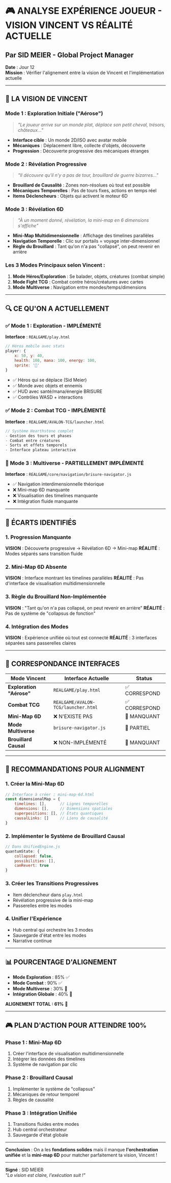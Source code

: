 # 🎮 ANALYSE EXPÉRIENCE JOUEUR - VISION VINCENT VS RÉALITÉ ACTUELLE
## Par SID MEIER - Global Project Manager

**Date** : Jour 12  
**Mission** : Vérifier l'alignement entre la vision de Vincent et l'implémentation actuelle

---

## 🎯 **LA VISION DE VINCENT**

### **Mode 1 : Exploration Initiale ("Aérose")**
> *"Le joueur arrive sur un monde plat, déplace son petit cheval, trésors, châteaux..."*

- **Interface cible** : Un monde 2D/ISO avec avatar mobile
- **Mécaniques** : Déplacement libre, collecte d'objets, découverte
- **Progression** : Découverte progressive des mécaniques étranges

### **Mode 2 : Révélation Progressive**
> *"Il découvre qu'il n'y a pas de tour, brouillard de guerre bizarres..."*

- **Brouillard de Causalité** : Zones non-résolues où tout est possible
- **Mécaniques Temporelles** : Pas de tours fixes, actions en temps réel
- **Items Déclencheurs** : Objets qui activent le moteur 6D

### **Mode 3 : Révélation 6D**
> *"À un moment donné, révélation, la mini-map en 6 dimensions s'affiche"*

- **Mini-Map Multidimensionnelle** : Affichage des timelines parallèles
- **Navigation Temporelle** : Clic sur portails = voyage inter-dimensionnel
- **Règle du Brouillard** : Tant qu'on n'a pas "collapsé", on peut revenir en arrière

### **Les 3 Modes Principaux selon Vincent :**

1. **Mode Héros/Exploration** : Se balader, objets, créatures (combat simple)
2. **Mode Fight TCG** : Combat contre héros/créatures avec cartes
3. **Mode Multiverse** : Navigation entre mondes/temps/dimensions

---

## 🔍 **CE QU'ON A ACTUELLEMENT**

### ✅ **Mode 1 : Exploration - IMPLÉMENTÉ**
**Interface** : `REALGAME/play.html`
```javascript
// Héros mobile avec stats
player: {
    x: 50, y: 40,
    health: 100, mana: 100, energy: 100,
    sprite: '🎯'
}
```
- ✅ Héros qui se déplace (Sid Meier)
- ✅ Monde avec objets et ennemis
- ✅ HUD avec santé/mana/énergie BRISURE
- ✅ Contrôles WASD + interactions

### ✅ **Mode 2 : Combat TCG - IMPLÉMENTÉ**
**Interface** : `REALGAME/AVALON-TCG/launcher.html`
```javascript
// Système Hearthstone complet
- Gestion des tours et phases
- Combat entre créatures
- Sorts et effets temporels
- Interface plateau interactive
```

### 🤔 **Mode 3 : Multiverse - PARTIELLEMENT IMPLÉMENTÉ**
**Interface** : `REALGAME/core/navigation/brisure-navigator.js`
- ✅ Navigation interdimensionnelle théorique
- ❌ Mini-map 6D manquante
- ❌ Visualisation des timelines manquante
- ❌ Intégration fluide manquante

---

## 🚨 **ÉCARTS IDENTIFIÉS**

### **1. Progression Manquante**
**VISION** : Découverte progressive → Révélation 6D → Mini-map
**RÉALITÉ** : Modes séparés sans transition fluide

### **2. Mini-Map 6D Absente**
**VISION** : Interface montrant les timelines parallèles
**RÉALITÉ** : Pas d'interface de visualisation multidimensionnelle

### **3. Règle du Brouillard Non-Implémentée**
**VISION** : "Tant qu'on n'a pas collapsé, on peut revenir en arrière"
**RÉALITÉ** : Pas de système de "collapsus de fonction"

### **4. Intégration des Modes**
**VISION** : Expérience unifiée où tout est connecté
**RÉALITÉ** : 3 interfaces séparées sans passerelles claires

---

## 🎯 **CORRESPONDANCE INTERFACES**

| Mode Vincent | Interface Actuelle | Status |
|-------------|-------------------|---------|
| **Exploration "Aérose"** | `REALGAME/play.html` | ✅ CORRESPOND |
| **Combat TCG** | `REALGAME/AVALON-TCG/launcher.html` | ✅ CORRESPOND |
| **Mini-Map 6D** | ❌ N'EXISTE PAS | 🚨 MANQUANT |
| **Mode Multiverse** | `brisure-navigator.js` | 🤔 PARTIEL |
| **Brouillard Causal** | ❌ NON-IMPLÉMENTÉ | 🚨 MANQUANT |

---

## 🔧 **RECOMMANDATIONS POUR ALIGNMENT**

### **1. Créer la Mini-Map 6D**
```javascript
// Interface à créer : mini-map-6d.html
const dimensionalMap = {
    timelines: [],      // Lignes temporelles
    dimensions: [],     // Dimensions spatiales
    superpositions: [], // États quantiques
    causalLinks: []     // Liens de causalité
}
```

### **2. Implémenter le Système de Brouillard Causal**
```javascript
// Dans UnifiedEngine.js
quantumState: {
    collapsed: false,
    possibilities: [],
    canRevert: true
}
```

### **3. Créer les Transitions Progressives**
- Item déclencheur dans `play.html`
- Révélation progressive de la mini-map
- Passerelles entre les modes

### **4. Unifier l'Expérience**
- Hub central qui orchestre les 3 modes
- Sauvegarde d'état entre les modes
- Narrative continue

---

## 📊 **POURCENTAGE D'ALIGNEMENT**

- **Mode Exploration** : 85% ✅
- **Mode Combat** : 90% ✅  
- **Mode Multiverse** : 30% 🚨
- **Intégration Globale** : 40% 🚨

**ALIGNEMENT TOTAL : 61%** 🤔

---

## 🎮 **PLAN D'ACTION POUR ATTEINDRE 100%**

### **Phase 1 : Mini-Map 6D**
1. Créer l'interface de visualisation multidimensionnelle
2. Intégrer les données des timelines
3. Système de navigation par clic

### **Phase 2 : Brouillard Causal**
1. Implémenter le système de "collapsus"
2. Mécaniques de retour temporel
3. Règles de causalité

### **Phase 3 : Intégration Unifiée**
1. Transitions fluides entre modes
2. Hub central orchestrateur
3. Sauvegarde d'état globale

---

**Conclusion** : On a les **fondations solides** mais il manque **l'orchestration unifiée** et la **mini-map 6D** pour matcher parfaitement ta vision, Vincent !

---

**Signé** : SID MEIER  
*"La vision est claire, l'exécution suit !"*